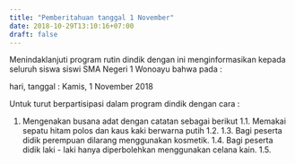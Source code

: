 ```yaml
---
title: "Pemberitahuan tanggal 1 November"
date: 2018-10-29T13:10:16+07:00
draft: false
---
```


Menindaklanjuti program rutin dindik dengan ini menginformasikan kepada seluruh siswa siswi SMA Negeri 1 Wonoayu bahwa pada :

hari, tanggal : Kamis, 1 November 2018

Untuk turut berpartisipasi dalam program dindik dengan cara :

1. Mengenakan busana adat dengan catatan sebagai berikut 
1.1. Memakai sepatu hitam polos dan kaus kaki berwarna putih
1.2. 
1.3. Bagi peserta didik perempuan dilarang menggunakan kosmetik.
1.4. Bagi peserta didik laki - laki hanya diperbolehkan menggunakan celana kain.
1.5. 
